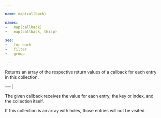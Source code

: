 ```yaml
---

name: map(callback)

names:
-   map(callback)
-   map(callback, thisp)

see:
-   for-each
-   filter
-   group

---
```


Returns an array of the respective return values of a callback for each entry in
this collection.

--- |

The given callback receives the value for each entry, the key or index, and the
collection itself.

If this collection is an array with holes, those entries will not be visited.

